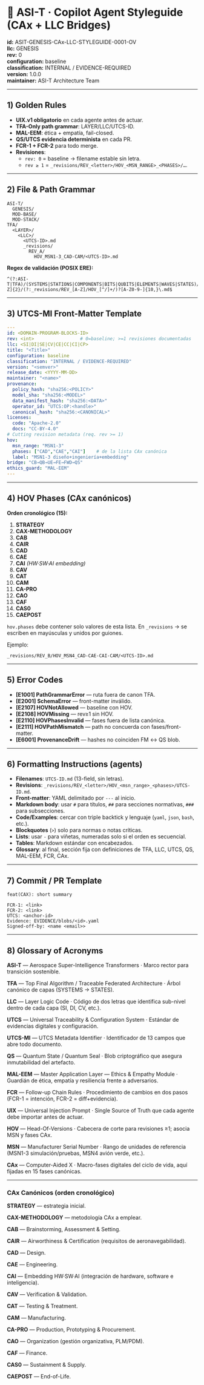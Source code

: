 # 📑 ASI-T · Copilot Agent Styleguide (CAx + LLC Bridges)

**id:** ASIT-GENESIS-CAx-LLC-STYLEGUIDE-0001-OV  
**llc:** GENESIS  
**rev:** 0  
**configuration:** baseline  
**classification:** INTERNAL / EVIDENCE-REQUIRED  
**version:** 1.0.0  
**maintainer:** ASI-T Architecture Team  

---

## 1) Golden Rules

* **UIX.v1 obligatorio** en cada agente antes de actuar.
* **TFA-Only path grammar**: LAYER/LLC/UTCS-ID.
* **MAL-EEM**: ética + empatía, fail-closed.
* **QS/UTCS evidencia determinista** en cada PR.
* **FCR-1 + FCR-2** para todo merge.
* **Revisiones**:
  * `rev: 0` = baseline → filename estable sin letra.
  * `rev ≥ 1` = `_revisions/REV_<letter>/HOV_<MSN_RANGE>_<PHASES>/…`.

---

## 2) File & Path Grammar

```
ASI-T/
  GENESIS/
  MOD-BASE/
  MOD-STACK/
TFA/
  <LAYER>/
    <LLC>/
      <UTCS-ID>.md
      _revisions/
        REV_A/
          HOV_MSN1-3_CAD-CAM/<UTCS-ID>.md
```

**Regex de validación (POSIX ERE):**

```
^(?:ASI-T|TFA)/(SYSTEMS|STATIONS|COMPONENTS|BITS|QUBITS|ELEMENTS|WAVES|STATES)/[A-Z]{2}/(?:_revisions/REV_[A-Z]/HOV_[^/]+/)?[A-Z0-9-]{10,}\.md$
```

---

## 3) UTCS-MI Front-Matter Template

```yaml
---
id: <DOMAIN-PROGRAM-BLOCKS-ID>
rev: <int>                 # 0=baseline; >=1 revisiones documentadas
llc: <SI|DI|SE|CV|CE|CC|CI|CP>
title: "<Title>"
configuration: baseline
classification: "INTERNAL / EVIDENCE-REQUIRED"
version: "<semver>"
release_date: <YYYY-MM-DD>
maintainer: "<name>"
provenance:
  policy_hash: "sha256:<POLICY>"
  model_sha: "sha256:<MODEL>"
  data_manifest_hash: "sha256:<DATA>"
  operator_id: "UTCS:OP:<handle>"
  canonical_hash: "sha256:<CANONICAL>"
licenses:
  code: "Apache-2.0"
  docs: "CC-BY-4.0"
# Cutting revision metadata (req. rev >= 1)
hov:
  msn_range: "MSN1-3"
  phases: ["CAD","CAE","CAI"]    # de la lista CAx canónica
  label: "MSN1-3 diseño+ingeniería+embedding"
bridge: "CB→QB→UE→FE→FWD→QS"
ethics_guard: "MAL-EEM"
---
```

---

## 4) HOV Phases (CAx canónicos)

**Orden cronológico (15):**

1. **STRATEGY**
2. **CAX-METHODOLOGY**
3. **CAB**
4. **CAIR**
5. **CAD**
6. **CAE**
7. **CAI** *(HW·SW·AI embedding)*
8. **CAV**
9. **CAT**
10. **CAM**
11. **CA-PRO**
12. **CAO**
13. **CAF**
14. **CAS0**
15. **CAEPOST**

`hov.phases` debe contener solo valores de esta lista.
En `_revisions` → se escriben en mayúsculas y unidos por guiones.

Ejemplo:

```
_revisions/REV_B/HOV_MSN4_CAD-CAE-CAI-CAM/<UTCS-ID>.md
```

---

## 5) Error Codes

* **\[E1001] PathGrammarError** — ruta fuera de canon TFA.
* **\[E2001] SchemaError** — front-matter inválido.
* **\[E2107] HOVNotAllowed** — baseline con HOV.
* **\[E2108] HOVMissing** — rev≥1 sin HOV.
* **\[E2110] HOVPhasesInvalid** — fases fuera de lista canónica.
* **\[E2111] HOVPathMismatch** — path no concuerda con fases/front-matter.
* **\[E6001] ProvenanceDrift** — hashes no coinciden FM ↔ QS blob.

---

## 6) Formatting Instructions (agents)

* **Filenames**: `UTCS-ID.md` (13-field, sin letras).
* **Revisions**: `_revisions/REV_<letter>/HOV_<msn_range>_<phases>/UTCS-ID.md`.
* **Front-matter**: YAML delimitado por `---` al inicio.
* **Markdown body**: usar `#` para títulos, `##` para secciones normativas, `###` para subsecciones.
* **Code/Examples**: cercar con triple backtick y lenguaje (`yaml`, `json`, `bash`, etc.).
* **Blockquotes** (`>`) solo para normas o notas críticas.
* **Lists**: usar `-` para viñetas, numeradas solo si el orden es secuencial.
* **Tables**: Markdown estándar con encabezados.
* **Glossary**: al final, sección fija con definiciones de TFA, LLC, UTCS, QS, MAL-EEM, FCR, CAx.

---

## 7) Commit / PR Template

```
feat(CAX): short summary

FCR-1: <link>
FCR-2: <link>
UTCS: <anchor-id>
Evidence: EVIDENCE/blobs/<id>.yaml
Signed-off-by: <name <email>>
```

---

## 8) Glossary of Acronyms

**ASI-T** — Aerospace Super-Intelligence Transformers · Marco rector para transición sostenible.

**TFA** — Top Final Algorithm / Traceable Federated Architecture · Árbol canónico de capas (SYSTEMS → STATES).

**LLC** — Layer Logic Code · Código de dos letras que identifica sub-nivel dentro de cada capa (SI, DI, CV, etc.).

**UTCS** — Universal Traceability & Configuration System · Estándar de evidencias digitales y configuración.

**UTCS-MI** — UTCS Metadata Identifier · Identificador de 13 campos que abre todo documento.

**QS** — Quantum State / Quantum Seal · Blob criptográfico que asegura inmutabilidad del artefacto.

**MAL-EEM** — Master Application Layer — Ethics & Empathy Module · Guardián de ética, empatía y resiliencia frente a adversarios.

**FCR** — Follow-up Chain Rules · Procedimiento de cambios en dos pasos (FCR-1 = intención, FCR-2 = diff+evidencia).

**UIX** — Universal Injection Prompt · Single Source of Truth que cada agente debe importar antes de actuar.

**HOV** — Head-Of-Versions · Cabecera de corte para revisiones ≥1; asocia MSN y fases CAx.

**MSN** — Manufacturer Serial Number · Rango de unidades de referencia (MSN1-3 simulación/pruebas, MSN4 avión verde, etc.).

**CAx** — Computer-Aided X · Macro-fases digitales del ciclo de vida, aquí fijadas en 15 fases canónicas.

---

### CAx Canónicos (orden cronológico)

**STRATEGY** — estrategia inicial.

**CAX-METHODOLOGY** — metodología CAx a emplear.

**CAB** — Brainstorming, Assessment & Setting.

**CAIR** — Airworthiness & Certification (requisitos de aeronavegabilidad).

**CAD** — Design.

**CAE** — Engineering.

**CAI** — Embedding HW·SW·AI (integración de hardware, software e inteligencia).

**CAV** — Verification & Validation.

**CAT** — Testing & Treatment.

**CAM** — Manufacturing.

**CA-PRO** — Production, Prototyping & Procurement.

**CAO** — Organization (gestión organizativa, PLM/PDM).

**CAF** — Finance.

**CAS0** — Sustainment & Supply.

**CAEPOST** — End-of-Life.